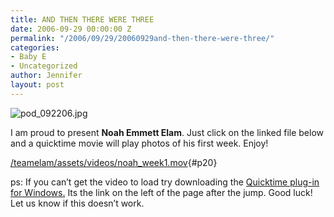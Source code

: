 ```yaml
---
title: AND THEN THERE WERE THREE
date: 2006-09-29 00:00:00 Z
permalink: "/2006/09/29/20060929and-then-there-were-three/"
categories:
- Baby E
- Uncategorized
author: Jennifer
layout: post
---
```


<img id="image33" alt="pod_092206.jpg" src="/teamelam/assets/images/AND-THEN-THERE-WERE-THREE/1160752245000-missing.jpg" />

I am proud to present **Noah Emmett Elam**. Just click on the linked file below and a quicktime movie will play photos of his first week. Enjoy!

[/teamelam/assets/videos/noah_week1.mov](/teamelam/assets/videos/noah_week1.mov){#p20}

ps: If you can&#8217;t get the video to load try downloading the [Quicktime plug-in for Windows.](http://www.apple.com/quicktime/download/win.html) Its the link on the left of the page after the jump. Good luck! Let us know if this doesn&#8217;t work.
